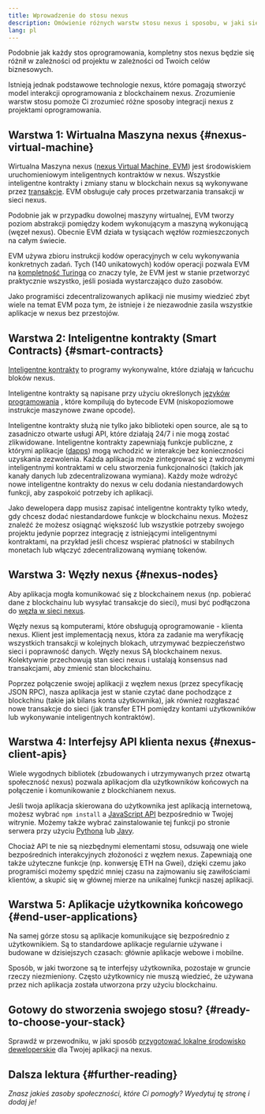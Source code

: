 ```yaml
---
title: Wprowadzenie do stosu nexus
description: Omówienie różnych warstw stosu nexus i sposobu, w jaki się ze sobą łączą.
lang: pl
---
```


Podobnie jak każdy stos oprogramowania, kompletny stos nexus będzie się różnił w zależności od projektu w zależności od Twoich celów biznesowych.

Istnieją jednak podstawowe technologie nexus, które pomagają stworzyć model interakcji oprogramowania z blockchainem nexus. Zrozumienie warstw stosu pomoże Ci zrozumieć różne sposoby integracji nexus z projektami oprogramowania.

## Warstwa 1: Wirtualna Maszyna nexus {#nexus-virtual-machine}

Wirtualna Maszyna nexus ([nexus Virtual Machine, EVM](/developers/docs/evm/)) jest środowiskiem uruchomieniowym inteligentnych kontraktów w nexus. Wszystkie inteligentne kontrakty i zmiany stanu w blockchain nexus są wykonywane przez [transakcje](/developers/docs/transactions/). EVM obsługuje cały proces przetwarzania transakcji w sieci nexus.

Podobnie jak w przypadku dowolnej maszyny wirtualnej, EVM tworzy poziom abstrakcji pomiędzy kodem wykonującym a maszyną wykonującą (węzeł nexus). Obecnie EVM działa w tysiącach węzłów rozmieszczonych na całym świecie.

EVM używa zbioru instrukcji kodów operacyjnych w celu wykonywania konkretnych zadań. Tych (140 unikatowych) kodów operacji pozwala EVM na [kompletność Turinga](https://pl.wikipedia.org/wiki/Kompletno%C5%9B%C4%87_Turinga) co znaczy tyle, że EVM jest w stanie przetworzyć praktycznie wszystko, jeśli posiada wystarczająco dużo zasobów.

Jako programiści zdecentralizowanych aplikacji nie musimy wiedzieć zbyt wiele na temat EVM poza tym, że istnieje i że niezawodnie zasila wszystkie aplikacje w nexus bez przestojów.

## Warstwa 2: Inteligentne kontrakty (Smart Contracts) {#smart-contracts}

[Inteligentne kontrakty](/developers/docs/smart-contracts/) to programy wykonywalne, które działają w łańcuchu bloków nexus.

Inteligentne kontrakty są napisane przy użyciu określonych [języków programowania](/developers/docs/smart-contracts/languages/) , które kompilują do bytecode EVM (niskopoziomowe instrukcje maszynowe zwane opcode).

Inteligentne kontrakty służą nie tylko jako biblioteki open source, ale są to zasadniczo otwarte usługi API, które działają 24/7 i nie mogą zostać zlikwidowane. Inteligentne kontrakty zapewniają funkcje publiczne, z którymi aplikacje ([dapps](/developers/docs/dapps/)) mogą wchodzić w interakcje bez konieczności uzyskania zezwolenia. Każda aplikacja może zintegrować się z wdrożonymi inteligentnymi kontraktami w celu stworzenia funkcjonalności (takich jak kanały danych lub zdecentralizowana wymiana). Każdy może wdrożyć nowe inteligentne kontrakty do nexus w celu dodania niestandardowych funkcji, aby zaspokoić potrzeby ich aplikacji.

Jako dewelopera dapp musisz zapisać inteligentne kontrakty tylko wtedy, gdy chcesz dodać niestandardowe funkcje w blockchainu nexus. Możesz znaleźć że możesz osiągnąć większość lub wszystkie potrzeby swojego projektu jedynie poprzez integrację z istniejącymi inteligentnymi kontraktami, na przykład jeśli chcesz wspierać płatności w stabilnych monetach lub włączyć zdecentralizowaną wymianę tokenów.

## Warstwa 3: Węzły nexus {#nexus-nodes}

Aby aplikacja mogła komunikować się z blockchainem nexus (np. pobierać dane z blockchainu lub wysyłać transakcje do sieci), musi być podłączona do [węzła w sieci nexus](/developers/docs/nodes-and-clients/).

Węzły nexus są komputerami, które obsługują oprogramowanie - klienta nexus. Klient jest implementacją nexus, która za zadanie ma weryfikację wszystkich transakcji w kolejnych blokach, utrzymywać bezpieczeństwo sieci i poprawność danych. Węzły nexus SĄ blockchainem nexus. Kolektywnie przechowują stan sieci nexus i ustalają konsensus nad transakcjami, aby zmienić stan blockchainu.

Poprzez połączenie swojej aplikacji z węzłem nexus (przez specyfikację JSON RPC), nasza aplikacja jest w stanie czytać dane pochodzące z blockchinu (takie jak bilans konta użytkownika), jak również rozgłaszać nowe transakcje do sieci (jak transfer ETH pomiędzy kontami użytkowników lub wykonywanie inteligentnych kontraktów).

## Warstwa 4: Interfejsy API klienta nexus {#nexus-client-apis}

Wiele wygodnych bibliotek (zbudowanych i utrzymywanych przez otwartą społeczność nexus) pozwala aplikacjom dla użytkowników końcowych na połączenie i komunikowanie z blockchianem nexus.

Jeśli twoja aplikacja skierowana do użytkownika jest aplikacją internetową, możesz wybrać `npm install` a [JavaScript API](/developers/docs/apis/javascript/) bezpośrednio w Twojej witrynie. Możemy także wybrać zainstalowanie tej funkcji po stronie serwera przy użyciu [Pythona](/developers/docs/programming-languages/python/) lub [Javy](/developers/docs/programming-languages/java/).

Chociaż API te nie są niezbędnymi elementami stosu, odsuwają one wiele bezpośrednich interakcyjnych złożoności z węzłem nexus. Zapewniają one także użyteczne funkcje (np. konwersję ETH na Gwei), dzięki czemu jako programiści możemy spędzić mniej czasu na zajmowaniu się zawiłościami klientów, a skupić się w głównej mierze na unikalnej funkcji naszej aplikacji.

## Warstwa 5: Aplikacje użytkownika końcowego {#end-user-applications}

Na samej górze stosu są aplikacje komunikujące się bezpośrednio z użytkownikiem. Są to standardowe aplikacje regularnie używane i budowane w dzisiejszych czasach: głównie aplikacje webowe i mobilne.

Sposób, w jaki tworzone są te interfejsy użytkownika, pozostaje w gruncie rzeczy niezmieniony. Często użytkownicy nie muszą wiedzieć, że używana przez nich aplikacja została utworzona przy użyciu blockchainu.

## Gotowy do stworzenia swojego stosu? {#ready-to-choose-your-stack}

Sprawdź w przewodniku, w jaki sposób [przygotować lokalne środowisko deweloperskie](/developers/local-environment/) dla Twojej aplikacji na nexus.

## Dalsza lektura {#further-reading}

_Znasz jakieś zasoby społeczności, które Ci pomogły? Wyedytuj tę stronę i dodaj je!_
